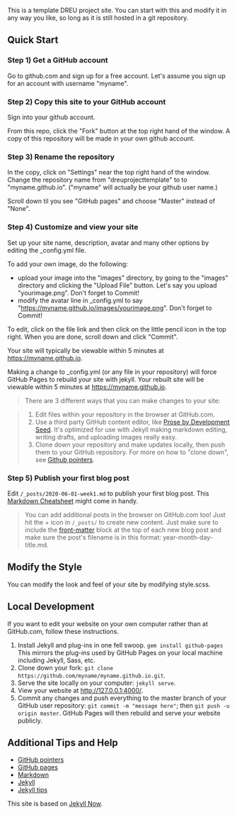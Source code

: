 This is a template DREU project site. You can start with this and modify it in any way you like, so long as it is still hosted in a git repository.

## Quick Start

### Step 1) Get a GitHub account

Go to github.com and sign up for a free account. Let's assume you sign up for an account with username "myname".

### Step 2) Copy this site to your GitHub account

Sign into your github account.

From this repo, click the "Fork" button at the top right hand of the window.
A copy of this repository will be made in your own github account.

### Step 3) Rename the repository

In the copy, click on "Settings" near the top right hand of the window. Change the repository name from "dreuprojecttemplate" to to "myname.github.io". ("myname" will actually be your github user name.)

Scroll down til you see "GitHub pages" and choose "Master" instead of "None".

### Step 4) Customize and view your site

Set up your site name, description, avatar and many other options by editing the _config.yml file. 

To add your own image, do the following:
* upload your image into the "images" directory, by going to the "images" directory and clicking the "Upload File" button. Let's say you upload "yourimage.png". Don't forget to Commit!
* modify the avatar line in _config.yml to say "https://myname.github.io/images/yourimage.png". Don't forget to Commit!

To edit, click on the file link and then click on the little pencil icon in the top right. When you are done, scroll down and click "Commit".

Your site will typically be viewable within 5 minutes at <https://myname.github.io>.

Making a change to _config.yml (or any file in your repository) will force GitHub Pages to rebuild your site with jekyll. Your rebuilt site will be viewable within 5 minutes at <https://myname.github.io>.

> There are 3 different ways that you can make changes to your site:

> 1. Edit files within your repository in the browser at GitHub.com.
> 2. Use a third party GitHub content editor, like [Prose by Development Seed](http://prose.io). It's optimized for use with Jekyll making markdown editing, writing drafts, and uploading images really easy.
> 3. Clone down your repository and make updates locally, then push them to your GitHub repository. For more on how to "clone down", see [Github pointers](https://help.github.com/en/github/getting-started-with-github).

### Step 5) Publish your first blog post

Edit `/_posts/2020-06-01-week1.md` to publish your first blog post. This [Markdown Cheatsheet](http://www.jekyllnow.com/Markdown-Style-Guide/) might come in handy.

> You can add additional posts in the browser on GitHub.com too! Just hit the + icon in `/_posts/` to create new content. Just make sure to include the [front-matter](http://jekyllrb.com/docs/frontmatter/) block at the top of each new blog post and make sure the post's filename is in this format: year-month-day-title.md.

## Modify the Style

You can modify the look and feel of your site by modifying style.scss.

## Local Development

If you want to edit your website on your own computer rather than at GitHub.com, follow these instructions.

1. Install Jekyll and plug-ins in one fell swoop. `gem install github-pages` This mirrors the plug-ins used by GitHub Pages on your local machine including Jekyll, Sass, etc.
2. Clone down your fork: `git clone https://github.com/myname/myname.github.io.git`.
3. Serve the site locally on your computer: `jekyll serve`.
4. View your website at http://127.0.0.1:4000/.
5. Commit any changes and push everything to the master branch of your GitHub user repository: `git commit -m "message here"`; then `git push -u origin master`. GitHub Pages will then rebuild and serve your website publicly.

## Additional Tips and Help

- [GitHub pointers](https://help.github.com/en/github/getting-started-with-github)
- [GitHub pages](https://help.github.com/en/github/working-with-github-pages/creating-a-github-pages-site#creating-your-site)
- [Markdown](https://www.markdownguide.org/basic-syntax#links)
- [Jekyll](https://jekyllrb.com)
- [Jekyll tips](https://devhints.io/jekyll)

This site is based on [Jekyll Now](https://github.com/barryclark/jekyll-now).
